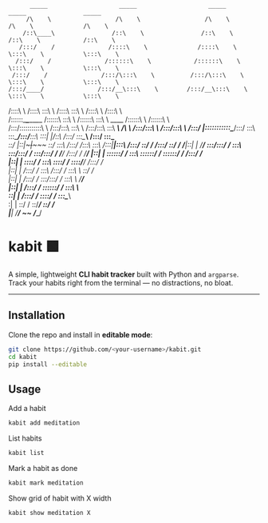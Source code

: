           _____                    _____                    _____                    _____                _____          
         /\    \                  /\    \                  /\    \                  /\    \              /\    \         
        /::\____\                /::\    \                /::\    \                /::\    \            /::\    \        
       /:::/    /               /::::\    \              /::::\    \               \:::\    \           \:::\    \       
      /:::/    /               /::::::\    \            /::::::\    \               \:::\    \           \:::\    \      
     /:::/    /               /:::/\:::\    \          /:::/\:::\    \               \:::\    \           \:::\    \     
    /:::/____/               /:::/__\:::\    \        /:::/__\:::\    \               \:::\    \           \:::\    \    
   /::::\    \              /::::\   \:::\    \      /::::\   \:::\    \              /::::\    \          /::::\    \   
  /::::::\____\________    /::::::\   \:::\    \    /::::::\   \:::\    \    ____    /::::::\    \        /::::::\    \  
 /:::/\:::::::::::\    \  /:::/\:::\   \:::\    \  /:::/\:::\   \:::\ ___\  /\   \  /:::/\:::\    \      /:::/\:::\    \ 
/:::/  |:::::::::::\____\/:::/  \:::\   \:::\____\/:::/__\:::\   \:::|    |/::\   \/:::/  \:::\____\    /:::/  \:::\____\
\::/   |::|~~~|~~~~~     \::/    \:::\  /:::/    /\:::\   \:::\  /:::|____|\:::\  /:::/    \::/    /   /:::/    \::/    /
 \/____|::|   |           \/____/ \:::\/:::/    /  \:::\   \:::\/:::/    /  \:::\/:::/    / \/____/   /:::/    / \/____/ 
       |::|   |                    \::::::/    /    \:::\   \::::::/    /    \::::::/    /           /:::/    /          
       |::|   |                     \::::/    /      \:::\   \::::/    /      \::::/____/           /:::/    /           
       |::|   |                     /:::/    /        \:::\  /:::/    /        \:::\    \           \::/    /            
       |::|   |                    /:::/    /          \:::\/:::/    /          \:::\    \           \/____/             
       |::|   |                   /:::/    /            \::::::/    /            \:::\    \                              
       \::|   |                  /:::/    /              \::::/    /              \:::\____\                             
        \:|   |                  \::/    /                \::/____/                \::/    /                             
         \|___|                   \/____/                  ~~                       \/____/                              
                                                                                                                         

# kabit 🟩

A simple, lightweight **CLI habit tracker** built with Python and `argparse`.  
Track your habits right from the terminal — no distractions, no bloat.

---

## Installation

Clone the repo and install in **editable mode**:

```bash
git clone https://github.com/<your-username>/kabit.git
cd kabit
pip install --editable
```

## Usage

Add a habit
```bash
kabit add meditation
```

List habits
```bash
kabit list
```

Mark a habit as done
```bash
kabit mark meditation
```
Show grid of habit with X width
```bash
kabit show meditation X
```
